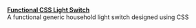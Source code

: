 [**Functional CSS Light Switch**](https://cameronsamuels.com/light-switch)
<br>A functional generic household light switch designed using CSS
